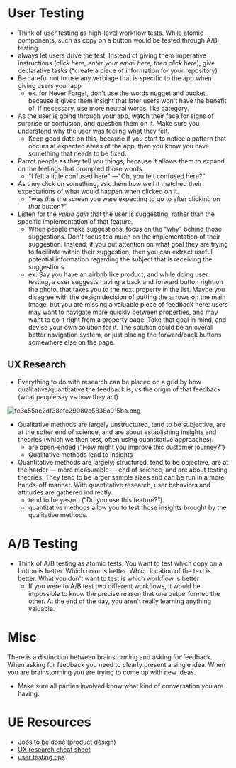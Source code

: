 
# User Testing
- Think of user testing as high-level workflow tests. While atomic components, such as copy on a button would be tested through A/B testing 
- always let users drive the test. Instead of giving them imperative instructions (*click here, enter your email here, then click here*), give declarative tasks (*create a piece of information for your repository)
- Be careful not to use any verbiage that is specific to the app when giving users your app
    - ex. for Never Forget, don't use the words nugget and bucket, because it gives them insight that later users won't have the benefit of. If necessary, use more neutral words, like category.
- As the user is going through your app, watch their face for signs of surprise or confusion, and question them on it. Make sure you understand why the user was feeling what they felt.
    - Keep good data on this, because if you start to notice a pattern that occurs at expected areas of the app, then you know you have something that needs to be fixed.
- Parrot people as they tell you things, because it allows them to expand on the feelings that prompted those words. 
    - "I felt a little confused here" —"Oh, you felt confused here?"
- As they click on something, ask them how well it matched their expectations of what would happen when clicked on it.
    - "was *this* the screen you were expecting to go to after clicking on *that* button?"
- Listen for the *value gain* that the user is suggesting, rather than the specific implementation of that feature.
    - When people make suggestions, focus on the "why" behind those suggestions. Don't focus too much on the implementation of their suggestion. Instead, if you put attention on what goal they are trying to facilitate within their suggestion, then you can extract useful potential information regarding the subject that is receiving the suggestions
    - ex. Say you have an airbnb like product, and while doing user testing, a user suggests having a back and forward button right on the photo, that takes you to the next property in the list. Maybe you disagree with the design decision of putting the arrows on the main image, but you are missing a valuable piece of feedback here: users may want to navigate more quickly between properties, and may want to do it right from a property page. Take that goal in mind, and devise your own solution for it. The solution could be an overall better navigation system, or just placing the forward/back buttons somewhere else on the page. 

## UX Research
- Everything to do with research can be placed on a grid by how qualitative/quantitative the feedback is, vs the origin of that feedback (what people say vs how they act)

![fe3a55ac2df38afe29080c5838a915ba.png](:/5c1bfd2a9fea435ca57b5ae96c45453b)

- Qualitative methods are largely unstructured, tend to be subjective, are at the softer end of science, and are about establishing insights and theories (which we then test, often using quantitative approaches).
    - are open-ended (“How might you improve this customer journey?”) 
    - Qualitative methods lead to insights
- Quantitative methods are largely: structured, tend to be objective, are at the harder — more measurable — end of science, and are about testing theories. They tend to be larger sample sizes and can be run in a more hands-off manner. With quantitative research, user behaviors and attitudes are gathered indirectly.
    - tend to be yes/no (“Do you use this feature?”).
    - quantitative methods allow you to test those insights brought by the qualitative methods.

# A/B Testing
- Think of A/B testing as atomic tests. You want to test which copy on a button is better. Which color is better. Which location of the text is better. What you don't want to test is which workflow is better
    - If you were to A/B test two different workflows, it would be impossible to know the precise reason that one outperformed the other. At the end of the day, you aren't really learning anything valuable.


# Misc
There is a distinction between brainstorming and asking for feedback. When asking for feedback you need to clearly present a single idea. When you are brainstorming you are trying to come up with new ideas.
- Make sure all parties involved know what kind of conversation you are having.

# UE Resources
- [Jobs to be done (product design)](https://jtbd.info/)
- [UX research cheat sheet](https://www.nngroup.com/articles/ux-research-cheat-sheet/)
- [user testing tips](https://www.smashingmagazine.com/2017/11/improve-user-testing/)
